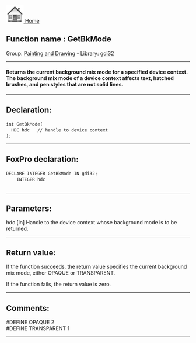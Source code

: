[<img src="../../images/home.png"> Home ](https://github.com/VFPX/Win32API)  

## Function name : GetBkMode
Group: [Painting and Drawing](../../functions_group.md#Painting_and_Drawing)  -  Library: [gdi32](../../Libraries.md#gdi32)  
***  


#### Returns the current background mix mode for a specified device context. The background mix mode of a device context affects text, hatched brushes, and pen styles that are not solid lines.
***  


## Declaration:
```foxpro  
int GetBkMode(
  HDC hdc   // handle to device context
);  
```  
***  


## FoxPro declaration:
```foxpro  
DECLARE INTEGER GetBkMode IN gdi32;
	INTEGER hdc
  
```  
***  


## Parameters:
hdc 
[in] Handle to the device context whose background mode is to be returned.   
***  


## Return value:
If the function succeeds, the return value specifies the current background mix mode, either OPAQUE or TRANSPARENT. 

If the function fails, the return value is zero. 
  
***  


## Comments:
#DEFINE OPAQUE       2  
#DEFINE TRANSPARENT  1  
  
***  

